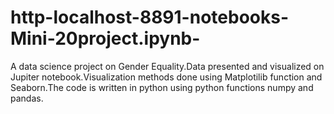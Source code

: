 # http-localhost-8891-notebooks-Mini-20project.ipynb-
A data science project on Gender Equality.Data presented and visualized on Jupiter notebook.Visualization methods done using Matplotilib function and Seaborn.The code is written in python using python functions  numpy and pandas.

